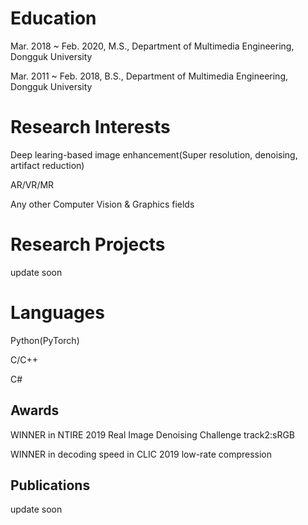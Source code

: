 # Education
Mar. 2018 ~ Feb. 2020, M.S., Department of Multimedia Engineering, Dongguk University

Mar. 2011 ~ Feb. 2018, B.S., Department of Multimedia Engineering, Dongguk University

# Research Interests

Deep learing-based image enhancement(Super resolution, denoising, artifact reduction)

AR/VR/MR

Any other Computer Vision & Graphics fields

# Research Projects

update soon

# Languages

Python(PyTorch)

C/C++

C#

## Awards

WINNER in NTIRE 2019 Real Image Denoising Challenge track2:sRGB

WINNER in decoding speed in CLIC 2019 low-rate compression

## Publications

update soon

